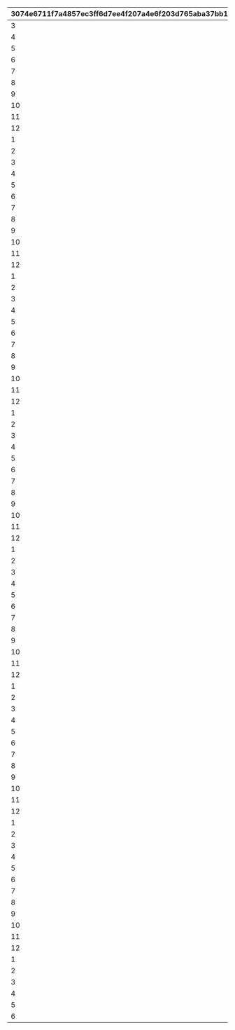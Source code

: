 |3074e6711f7a4857ec3ff6d7ee4f207a4e6f203d765aba37bb121ff46af7c246|26f84765d7f0cfbf63b55b7600333473003f288ef007470906509aa6a178889d|1b34774a0e55b2d205e01e6fdd317bf814f89c53fa0f7acc605bfe5608b12561|79e317acf693e0bd805a0a4347337cbaecd4a0bb9d92d82cbb64a45a5e69106a|0831d4524c903b451b3c247738a16c19316fde0903fd63df575a48487658d7b4|efe2cb7c22d919378e8fa31632529063240f21ca97cd87a2725f1c92533002bf|721591d3cc9d0b39baaf8962f05336070479516257cd27a2ede8c3935b951c4c|6cc3841c7c581641017ae4b9aeb15d162191b3401a353b935f549b2632777c83|d509128bd5f3e11f66b43ccea25cbbb1cf45353cede33dde93a3cca17262919e|1ab2058c8521f88cd4852e7ee90395c15901ccaeba214f3fceb1dd200a0ac57e|26883ac014bf5845863760c336008cc811a6a7401a10fe281a2d30767a5f21dd|b4982a38e246c7f2a5d1fa9c1be9d3c26786e7ec8b884a5203cc693639549c31|8487f521d96019c296be1abc30059093dc3fb771ee47b05da653ed85e5b85152|
| --- | --- | --- | --- | --- | --- | --- | --- | --- | --- | --- | --- | --- |
|3|1|0|2018/04/20 4:59:59|1|2018/03/21 5:00:00|2|bgm_M90|1001|2018/03/14 12:00:00|2018/03/19 11:59:00|2018/03/18 11:59:00|1|
|4|1|1001|2018/05/22 4:59:59|2|2018/04/20 5:00:00|2|bgm_M97|1002|2018/04/13 12:00:00|2018/04/18 11:59:00|2018/04/17 11:59:00|1|
|5|1|1002|2018/06/21 4:59:59|1|2018/05/22 5:00:00|2|bgm_M104|1003|2018/05/15 12:00:00|2018/05/20 11:59:00|2018/05/19 11:59:00|1|
|6|1|1003|2018/07/21 4:59:59|2|2018/06/21 5:00:00|2|bgm_M115|1004|2018/06/14 12:00:00|2018/06/19 11:59:00|2018/06/18 11:59:00|1|
|7|1|1004|2018/08/22 4:59:59|1|2018/07/21 5:00:00|2|bgm_M119|1005|2018/07/14 12:00:00|2018/07/19 11:59:00|2018/07/18 11:59:00|1|
|8|1|1005|2018/09/21 4:59:59|2|2018/08/22 5:00:00|2|bgm_M132|1006|2018/08/15 12:00:00|2018/08/20 11:59:00|2018/08/19 11:59:00|1|
|9|1|1006|2018/10/22 4:59:59|1|2018/09/21 5:00:00|2|bgm_M139|1007|2018/09/14 12:00:00|2018/09/19 11:59:00|2018/09/18 11:59:00|1|
|10|1|1007|2018/11/22 4:59:59|2|2018/10/22 5:00:00|2|bgm_M166|1008|2018/10/15 12:00:00|2018/10/20 11:59:00|2018/10/19 11:59:00|1|
|11|1|1008|2018/12/22 4:59:59|1|2018/11/22 5:00:00|2|bgm_M175|1009|2018/11/15 12:00:00|2018/11/20 11:59:00|2018/11/19 11:59:00|1|
|12|1|1009|2019/01/23 4:59:59|2|2018/12/22 5:00:00|2|bgm_M181|1010|2018/12/15 12:00:00|2018/12/20 11:59:00|2018/12/19 11:59:00|1|
|1|1|1010|2019/02/20 4:59:59|1|2019/01/23 5:00:00|2|bgm_M186|1011|2019/01/16 12:00:00|2019/01/21 11:59:00|2019/01/20 11:59:00|1|
|2|1|1011|2019/03/23 4:59:59|2|2019/02/20 5:00:00|2|bgm_M205|1012|2019/02/13 12:00:00|2019/02/18 11:59:00|2019/02/17 11:59:00|1|
|3|1|1012|2019/04/22 4:59:59|1|2019/03/23 5:00:00|2|bgm_M90|1013|2019/03/16 12:00:00|2019/03/21 11:59:00|2019/03/20 11:59:00|1|
|4|1|1013|2019/05/23 4:59:59|2|2019/04/22 5:00:00|2|bgm_M97|1014|2019/04/15 12:00:00|2019/04/20 11:59:00|2019/04/19 11:59:00|1|
|5|1|1014|2019/06/22 4:59:59|1|2019/05/23 5:00:00|2|bgm_M104|1015|2019/05/16 12:00:00|2019/05/21 11:59:00|2019/05/20 11:59:00|1|
|6|1|1015|2019/07/23 4:59:59|2|2019/06/22 5:00:00|2|bgm_M115|1016|2019/06/15 12:00:00|2019/06/20 11:59:00|2019/06/19 11:59:00|1|
|7|1|1016|2019/08/23 4:59:59|1|2019/07/23 5:00:00|2|bgm_M119|1017|2019/07/16 12:00:00|2019/07/21 11:59:00|2019/07/20 11:59:00|1|
|8|1|1017|2019/09/23 4:59:59|2|2019/08/23 5:00:00|2|bgm_M132|1018|2019/08/16 12:00:00|2019/08/21 11:59:00|2019/08/20 11:59:00|1|
|9|1|1018|2019/10/25 4:59:59|1|2019/09/23 5:00:00|2|bgm_M139|1019|2019/09/16 12:00:00|2019/09/21 11:59:00|2019/09/20 11:59:00|1|
|10|1|1019|2019/11/24 4:59:59|2|2019/10/25 5:00:00|2|bgm_M166|1020|2019/10/18 12:00:00|2019/10/23 11:59:00|2019/10/22 11:59:00|1|
|11|1|1020|2019/12/25 4:59:59|1|2019/11/24 5:00:00|2|bgm_M175|1021|2019/11/17 12:00:00|2019/11/22 11:59:00|2019/11/21 11:59:00|1|
|12|1|1021|2020/01/25 4:59:59|2|2019/12/25 5:00:00|2|bgm_M181|1022|2019/12/18 12:00:00|2019/12/23 11:59:00|2019/12/22 11:59:00|1|
|1|1|1022|2020/02/23 4:59:59|1|2020/01/25 5:00:00|2|bgm_M186|1023|2020/01/18 12:00:00|2020/01/23 11:59:00|2020/01/22 11:59:00|1|
|2|1|1023|2020/03/25 4:59:59|2|2020/02/23 5:00:00|2|bgm_M205|1024|2020/02/16 12:00:00|2020/02/21 11:59:00|2020/02/20 11:59:00|1|
|3|1|1024|2020/04/25 4:59:59|1|2020/03/25 5:00:00|2|bgm_M90|1025|2020/03/18 12:00:00|2020/03/23 11:59:00|2020/03/22 11:59:00|1|
|4|1|1025|2020/05/26 4:59:59|2|2020/04/25 5:00:00|2|bgm_M97|1026|2020/04/18 12:00:00|2020/04/23 11:59:00|2020/04/22 11:59:00|1|
|5|1|1026|2020/06/25 4:59:59|1|2020/05/26 5:00:00|2|bgm_M104|1027|2020/05/19 12:00:00|2020/05/24 11:59:00|2020/05/23 11:59:00|1|
|6|1|1027|2020/07/26 4:59:59|2|2020/06/25 5:00:00|2|bgm_M115|1028|2020/06/18 12:00:00|2020/06/23 11:59:00|2020/06/22 11:59:00|1|
|7|1|1028|2020/08/26 4:59:59|1|2020/07/26 5:00:00|2|bgm_M119|1029|2020/07/19 12:00:00|2020/07/24 11:59:00|2020/07/23 11:59:00|1|
|8|1|1029|2020/09/25 4:59:59|2|2020/08/26 5:00:00|2|bgm_M132|1030|2020/08/19 12:00:00|2020/08/24 11:59:00|2020/08/23 11:59:00|1|
|9|1|1030|2020/10/26 4:59:59|1|2020/09/25 5:00:00|2|bgm_M139|1031|2020/09/18 12:00:00|2020/09/23 11:59:00|2020/09/22 11:59:00|1|
|10|1|1031|2020/11/25 4:59:59|2|2020/10/26 5:00:00|2|bgm_M166|1032|2020/10/19 12:00:00|2020/10/24 11:59:00|2020/10/23 11:59:00|1|
|11|1|1032|2020/12/26 4:59:59|1|2020/11/25 5:00:00|2|bgm_M175|1033|2020/11/18 12:00:00|2020/11/23 11:59:00|2020/11/22 11:59:00|1|
|12|1|1033|2021/01/26 4:59:59|2|2020/12/26 5:00:00|2|bgm_M181|1034|2020/12/19 12:00:00|2020/12/24 11:59:00|2020/12/23 11:59:00|1|
|1|1|1034|2021/02/23 4:59:59|1|2021/01/26 5:00:00|2|bgm_M186|1035|2021/01/19 12:00:00|2021/01/24 11:59:00|2021/01/23 11:59:00|1|
|2|1|1035|2021/03/26 4:59:59|2|2021/02/23 5:00:00|2|bgm_M205|1036|2021/02/16 12:00:00|2021/02/21 11:59:00|2021/02/20 11:59:00|1|
|3|1|1036|2021/04/25 4:59:59|1|2021/03/26 5:00:00|2|bgm_M90|1037|2021/03/19 12:00:00|2021/03/24 11:59:00|2021/03/23 11:59:00|1|
|4|1|1037|2021/05/26 4:59:59|2|2021/04/25 5:00:00|2|bgm_M97|1038|2021/04/18 12:00:00|2021/04/23 11:59:00|2021/04/22 11:59:00|1|
|5|1|1038|2021/06/25 4:59:59|1|2021/05/26 5:00:00|2|bgm_M104|1039|2021/05/19 12:00:00|2021/05/24 11:59:00|2021/05/23 11:59:00|1|
|6|1|1039|2021/07/26 4:59:59|2|2021/06/25 5:00:00|2|bgm_M115|1040|2021/06/18 12:00:00|2021/06/23 11:59:00|2021/06/22 11:59:00|1|
|7|1|1040|2021/08/26 4:59:59|1|2021/07/26 5:00:00|2|bgm_M119|1041|2021/07/19 12:00:00|2021/07/24 11:59:00|2021/07/23 11:59:00|1|
|8|1|1041|2021/09/25 4:59:59|2|2021/08/26 5:00:00|2|bgm_M132|1042|2021/08/19 12:00:00|2021/08/24 11:59:00|2021/08/23 11:59:00|1|
|9|1|1042|2021/10/26 4:59:59|1|2021/09/25 5:00:00|2|bgm_M139|1043|2021/09/18 12:00:00|2021/09/23 11:59:00|2021/09/22 11:59:00|1|
|10|1|1043|2021/11/25 4:59:59|2|2021/10/26 5:00:00|2|bgm_M166|1044|2021/10/19 12:00:00|2021/10/24 11:59:00|2021/10/23 11:59:00|1|
|11|1|1044|2021/12/26 4:59:59|1|2021/11/25 5:00:00|2|bgm_M175|1045|2021/11/18 12:00:00|2021/11/23 11:59:00|2021/11/22 11:59:00|1|
|12|1|1045|2022/01/26 4:59:59|2|2021/12/26 5:00:00|2|bgm_M181|1046|2021/12/19 12:00:00|2021/12/24 11:59:00|2021/12/23 11:59:00|1|
|1|1|1046|2022/02/23 4:59:59|1|2022/01/26 5:00:00|2|bgm_M186|1047|2022/01/19 12:00:00|2022/01/24 11:59:00|2022/01/23 11:59:00|1|
|2|1|1047|2022/03/26 4:59:59|2|2022/02/23 5:00:00|2|bgm_M205|1048|2022/02/16 12:00:00|2022/02/21 11:59:00|2022/02/20 11:59:00|1|
|3|1|1048|2022/04/25 4:59:59|1|2022/03/26 5:00:00|2|bgm_M90|1049|2022/03/19 12:00:00|2022/03/24 11:59:00|2022/03/23 11:59:00|1|
|4|1|1049|2022/05/26 4:59:59|2|2022/04/25 5:00:00|2|bgm_M97|1050|2022/04/18 12:00:00|2022/04/23 11:59:00|2022/04/22 11:59:00|1|
|5|1|1050|2022/06/25 4:59:59|1|2022/05/26 5:00:00|2|bgm_M104|1051|2022/05/19 12:00:00|2022/05/24 11:59:00|2022/05/23 11:59:00|1|
|6|1|1051|2022/07/26 4:59:59|2|2022/06/25 5:00:00|2|bgm_M115|1052|2022/06/18 12:00:00|2022/06/23 11:59:00|2022/06/22 11:59:00|1|
|7|1|1052|2022/08/26 4:59:59|1|2022/07/26 5:00:00|2|bgm_M119|1053|2022/07/19 12:00:00|2022/07/24 11:59:00|2022/07/23 11:59:00|1|
|8|1|1053|2022/09/25 4:59:59|2|2022/08/26 5:00:00|2|bgm_M132|1054|2022/08/19 12:00:00|2022/08/24 11:59:00|2022/08/23 11:59:00|1|
|9|1|1054|2022/10/26 4:59:59|1|2022/09/25 5:00:00|2|bgm_M139|1055|2022/09/18 12:00:00|2022/09/23 11:59:00|2022/09/22 11:59:00|1|
|10|1|1055|2022/11/25 4:59:59|2|2022/10/26 5:00:00|2|bgm_M166|1056|2022/10/19 12:00:00|2022/10/24 11:59:00|2022/10/23 11:59:00|1|
|11|1|1056|2022/12/26 4:59:59|1|2022/11/25 5:00:00|2|bgm_M175|1057|2022/11/18 12:00:00|2022/11/23 11:59:00|2022/11/22 11:59:00|1|
|12|1|1057|2023/01/26 4:59:59|2|2022/12/26 5:00:00|2|bgm_M181|1058|2022/12/19 12:00:00|2022/12/24 11:59:00|2022/12/23 11:59:00|1|
|1|1|1058|2023/02/23 4:59:59|1|2023/01/26 5:00:00|2|bgm_M186|1059|2023/01/19 12:00:00|2023/01/24 11:59:00|2023/01/23 11:59:00|1|
|2|1|1059|2023/03/26 4:59:59|2|2023/02/23 5:00:00|2|bgm_M205|1060|2023/02/16 12:00:00|2023/02/21 11:59:00|2023/02/20 11:59:00|1|
|3|1|1060|2023/04/26 4:59:59|1|2023/03/26 5:00:00|2|bgm_M90|1061|2023/03/19 12:00:00|2023/03/24 11:59:00|2023/03/23 11:59:00|1|
|4|1|1061|2023/05/26 4:59:59|2|2023/04/26 5:00:00|2|bgm_M97|1063|2023/04/19 12:00:00|2023/04/24 11:59:00|2023/04/23 11:59:00|1|
|5|1|1063|2023/06/25 4:59:59|1|2023/05/26 5:00:00|2|bgm_M104|1064|2023/05/19 12:00:00|2023/05/24 11:59:00|2023/05/23 11:59:00|1|
|6|1|1064|2023/07/26 4:59:59|2|2023/06/25 5:00:00|2|bgm_M115|1065|2023/06/18 12:00:00|2023/06/23 11:59:00|2023/06/22 11:59:00|1|
|7|1|1065|2023/08/26 4:59:59|1|2023/07/26 5:00:00|2|bgm_M119|1066|2023/07/19 12:00:00|2023/07/24 11:59:00|2023/07/23 11:59:00|1|
|8|1|1066|2023/09/25 4:59:59|2|2023/08/26 5:00:00|2|bgm_M132|1067|2023/08/19 12:00:00|2023/08/24 11:59:00|2023/08/23 11:59:00|1|
|9|1|1067|2023/10/26 4:59:59|1|2023/09/25 5:00:00|2|bgm_M139|1068|2023/09/18 12:00:00|2023/09/23 11:59:00|2023/09/22 11:59:00|1|
|10|1|1068|2023/11/25 4:59:59|2|2023/10/26 5:00:00|2|bgm_M166|1069|2023/10/19 12:00:00|2023/10/24 11:59:59|2023/10/23 11:59:59|1|
|11|1|1069|2023/12/26 4:59:59|1|2023/11/25 5:00:00|2|bgm_M175|1070|2023/11/18 12:00:00|2023/11/23 11:59:59|2023/11/22 11:59:59|1|
|12|1|1070|2024/01/26 4:59:59|2|2023/12/26 5:00:00|2|bgm_M181|1071|2023/12/19 12:00:00|2023/12/24 11:59:59|2023/12/23 11:59:59|1|
|1|1|1071|2024/02/24 4:59:59|1|2024/01/26 5:00:00|2|bgm_M186|1072|2024/01/19 12:00:00|2024/01/24 11:59:59|2024/01/23 11:59:59|1|
|2|1|1072|2024/03/26 4:59:59|2|2024/02/24 5:00:00|2|bgm_M205|1073|2024/02/15 0:00:00|2024/02/22 11:59:59|2024/02/21 11:59:59|1|
|3|1|1073|2024/04/25 4:59:59|1|2024/03/26 5:00:00|2|bgm_M90|1074|2024/03/19 12:00:00|2024/03/24 11:59:59|2024/03/23 11:59:59|1|
|4|1|1074|2024/05/26 4:59:59|2|2024/04/25 5:00:00|2|bgm_M97|1075|2024/04/18 12:00:00|2024/04/23 11:59:59|2024/04/22 11:59:59|1|
|5|1|1075|2024/06/25 4:59:59|1|2024/05/26 5:00:00|2|bgm_M104|1076|2024/05/19 12:00:00|2024/05/24 11:59:59|2024/05/23 11:59:59|1|
|6|1|1076|2024/07/26 4:59:59|2|2024/06/25 5:00:00|2|bgm_M115|1077|2024/06/18 12:00:00|2024/06/23 11:59:59|2024/06/22 11:59:59|1|
|7|1|1077|2024/08/26 4:59:59|1|2024/07/26 5:00:00|2|bgm_M119|1078|2024/07/19 12:00:00|2024/07/24 11:59:59|2024/07/23 11:59:59|1|
|8|1|1078|2024/09/25 4:59:59|2|2024/08/26 5:00:00|2|bgm_M132|1079|2024/08/19 12:00:00|2024/08/24 11:59:59|2024/08/23 11:59:59|1|
|9|1|1079|2024/10/26 4:59:59|1|2024/09/25 5:00:00|2|bgm_M139|1080|2024/09/18 12:00:00|2024/09/23 11:59:59|2024/09/22 11:59:59|1|
|10|1|1080|2024/11/25 4:59:59|2|2024/10/26 5:00:00|2|bgm_M166|1081|2024/10/19 12:00:00|2024/10/24 11:59:59|2024/10/23 11:59:59|1|
|11|1|1081|2024/12/26 4:59:59|1|2024/11/25 5:00:00|2|bgm_M175|1082|2024/11/18 12:00:00|2024/11/23 11:59:59|2024/11/22 11:59:59|1|
|12|1|1082|2025/01/26 4:59:59|2|2024/12/26 5:00:00|2|bgm_M181|1083|2024/12/19 12:00:00|2024/12/24 11:59:59|2024/12/23 11:59:59|1|
|1|1|1083|2025/02/23 4:59:59|1|2025/01/26 5:00:00|2|bgm_M186|1084|2025/01/19 12:00:00|2025/01/24 11:59:59|2025/01/23 11:59:59|1|
|2|1|1084|2025/03/26 4:59:59|2|2025/02/23 5:00:00|2|bgm_M205|1085|2025/02/16 12:00:00|2025/02/21 11:59:59|2025/02/20 11:59:59|1|
|3|1|1085|2025/04/25 4:59:59|1|2025/03/26 5:00:00|2|bgm_M90|1086|2025/03/19 12:00:00|2025/03/24 11:59:59|2025/03/23 11:59:59|1|
|4|1|1086|2025/05/26 4:59:59|2|2025/04/25 5:00:00|2|bgm_M97|1087|2025/04/18 12:00:00|2025/04/23 11:59:59|2025/04/22 11:59:59|1|
|5|1|1087|2025/06/25 4:59:59|1|2025/05/26 5:00:00|2|bgm_M104|1088|2025/05/19 12:00:00|2025/05/24 11:59:59|2025/05/23 11:59:59|1|
|6|1|1088|2025/07/26 4:59:59|2|2025/06/25 5:00:00|2|bgm_M115|1089|2025/06/18 12:00:00|2025/06/23 11:59:59|2025/06/22 11:59:59|1|